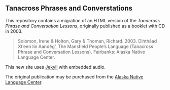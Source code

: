 ## Tanacross Phrases and Converstations

This repository contains a migration of an HTML version of the *Tanacross Phrase and Conversation Lessons*, originally published as a booklet with CD in 2003. 

> Solomon, Irene & Holton, Gary & Thoman, Richard. 2003. Dihthâad Xt’een Iin Aanděg’, The Mansfield People’s Language (Tanacross Phrase and Conversation Lessons). Fairbanks: Alaska Native Language Center.

This new site uses [Jekyll](https://jekyllrb.com/) with embedded audio.

The original publication may be purchased from the [Alaska Native Language Center](https://epay.alaska.edu/C21563_ustores/web/product_detail.jsp?PRODUCTID=5708&SINGLESTORE=true).

